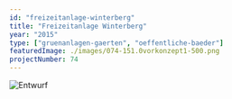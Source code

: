 ```yaml
---
id: "freizeitanlage-winterberg"
title: "Freizeitanlage Winterberg"
year: "2015"
type: ["gruenanlagen-gaerten", "oeffentliche-baeder"]
featuredImage: ./images/074-151.0vorkonzept1-500.png
projectNumber: 74
---
```


![Entwurf](images/074-151.0vorkonzept1-500.png)